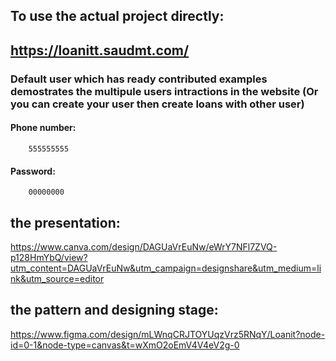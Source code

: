 ## To use the actual project directly:
## https://loanitt.saudmt.com/
### Default user which has ready contributed examples demostrates the multipule users intractions in the website (Or you can create your user then create loans with other user)
#### Phone number:
        555555555
#### Password:
        00000000


## the presentation:
https://www.canva.com/design/DAGUaVrEuNw/eWrY7NFl7ZVQ-p128HmYbQ/view?utm_content=DAGUaVrEuNw&utm_campaign=designshare&utm_medium=link&utm_source=editor

## the pattern and designing stage:
https://www.figma.com/design/mLWnqCRJTOYUqzVrz5RNqY/Loanit?node-id=0-1&node-type=canvas&t=wXmO2oEmV4V4eV2g-0
